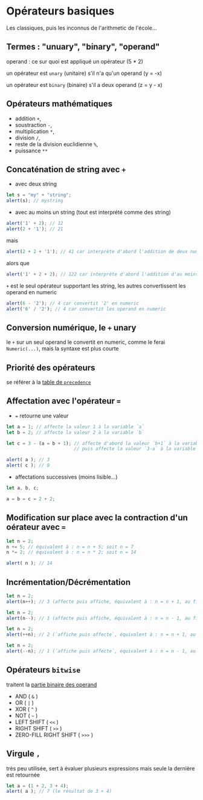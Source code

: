 # Opérateurs basiques

Les classiques, puis les inconnus de l'arithmetic de l'école...

## Termes : "unuary", "binary", "operand"

operand : ce sur quoi est appliqué un opérateur (5 * 2)

un opérateur est `unary` (unitaire) s'il n'a qu'un operand (y = -x)

un opérateur est `binary` (binaire) s'il a deux operand  (z = y - x)

## Opérateurs mathématiques

* addition `+`,
* soustraction `-`,
* multiplication `*`,
* division `/`,
* reste de la division euclidienne `%`,
* puissance `**`

## Concaténation de string avec `+`

* avec deux string

```js
let s = "my" + "string";
alert(s); // mystring
```

* avec au moins un string (tout est interprété comme des string)

```js
alert('1' + 2); // 12
alert(2 + '1'); // 21
```

mais

```js
alert(2 + 2 + '1'); // 41 car interprète d'abord l'addition de deux numeric
```

alors que 

```js
alert('1' + 2 + 2); // 122 car interprète d'abord l'addition d'au moins un string, donc interprète tout comme des string
```

`+` est le seul opérateur supportant les string, les autres convertissent les operand en numeric

```js
alert(6 - '2'); // 4 car convertit '2' en numeric
alert('6' / '2'); // 4 car convertit les operand en numeric
```

## Conversion numérique, le `+` unary

le `+` sur un seul operand le convertit en numeric, comme le ferai `Numeric(...)`, mais la syntaxe est plus courte

## Priorité des opérateurs

se référer à la [table de `precedence`](https://developer.mozilla.org/en-US/docs/Web/JavaScript/Reference/Operators/Operator_Precedence#table)

## Affectation avec l'opérateur `=`

* `=` retourne une valeur

```js
let a = 1; // affecte la valeur 1 à la variable `a`
let b = 2; // affecte la valeur 2 à la variable `b`

let c = 3 - (a = b + 1); // affecte d'abord la valeur `b+1` à la variable `a` soit 3, 
                         // puis affecte la valeur `3-a` à la variable `c` soit 3-3 = 0, 

alert( a ); // 3
alert( c ); // 0
```

* affectations successives (moins lisible...)

```js
let a, b, c;

a = b = c = 2 + 2;
```

## Modification sur place avec la contraction d'un oérateur avec `=`

```js
let n = 2;
n += 5; // équivalent à : n = n + 5; soit n = 7
n *= 2; // équivalent à : n = n * 2; soit n = 14

alert( n ); // 14
```

## Incrémentation/Décrémentation

```js
let n = 2;
alert(n++); // 3 (affecte puis affiche, équivalent à : n = n + 1, au final n = 3)
```

```js
let n = 2;
alert(n--); // 1 (affecte puis affiche, équivalent à : n = n - 1, au final n = 1)
```

```js
let n = 2;
alert(++n); // 2 (`affiche puis affecte`, équivalent à : n = n + 1, au final n = 3)
```

```js
let n = 2;
alert(--n); // 1 (`affiche puis affecte`, équivalent à : n = n - 1, au final n = 1)
```

## Opérateurs `bitwise`

traitent la [partie binaire des operand](https://developer.mozilla.org/en-US/docs/Web/JavaScript/Guide/Expressions_and_Operators#Bitwise)

* AND ( `&` )
* OR ( `|` )
* XOR ( `^` )
* NOT ( `~` )
* LEFT SHIFT ( `<<` )
* RIGHT SHIFT ( `>>` )
* ZERO-FILL RIGHT SHIFT ( `>>>` )

## Virgule `,`

très peu utilisée, sert à évaluer plusieurs expressions mais seule la dernière est retournée

```js
let a = (1 + 2, 3 + 4);
alert( a ); // 7 (le résultat de 3 + 4)
```
